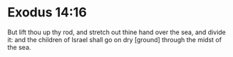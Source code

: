 # Exodus 14:16

But lift thou up thy rod, and stretch out thine hand over the sea, and divide it: and the children of Israel shall go on dry [ground] through the midst of the sea.
